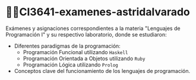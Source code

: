# 👩‍🎓CI3641-examenes-astridalvarado

Exámenes y asignaciones correspondientes a la materia "Lenguajes de Programación I" y su respectivo laboratorio, donde se estudiaron:
- Diferentes paradigmas de la programación:
  - Programación Funcional utilizando `Haskell`
  - Programación Orientada a Objetos utilizando `Ruby`
  - Programación Lógica utilizando `Prolog`
- Conceptos clave del funcionamiento de los lenguajes de programación.
